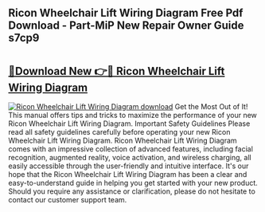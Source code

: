 ## Ricon Wheelchair Lift Wiring Diagram Free Pdf Download - Part-MiP New Repair Owner Guide s7cp9

# <h2><a href="http://dfllhk.blite.top/?on=Ricon+Wheelchair+Lift+Wiring+Diagram">🔗Download New 👉🔴 Ricon Wheelchair Lift Wiring Diagram</a></h2>

[![Ricon Wheelchair Lift Wiring Diagram download](https://i.imgur.com/lujVjoI.png)](http://dfllhk.blite.top/?on=Ricon+Wheelchair+Lift+Wiring+Diagram)
Get the Most Out of It! This manual offers tips and tricks to maximize the performance of your new Ricon Wheelchair Lift Wiring Diagram. Important Safety Guidelines Please read all safety guidelines carefully before operating your new Ricon Wheelchair Lift Wiring Diagram. Ricon Wheelchair Lift Wiring Diagram comes with an impressive collection of advanced features, including facial recognition, augmented reality, voice activation, and wireless charging, all easily accessible through the user-friendly and intuitive interface. It's our hope that the Ricon Wheelchair Lift Wiring Diagram has been a clear and easy-to-understand guide in helping you get started with your new product. Should you require any assistance or clarification, please do not hesitate to contact our customer support team.
